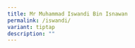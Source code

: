 ```yaml
---
title: Mr Muhammad Iswandi Bin Isnawan
permalink: /iswandi/
variant: tiptap
description: ""
---
```

